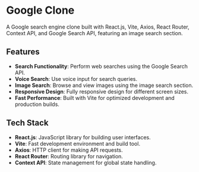 # Google Clone

A Google search engine clone built with React.js, Vite, Axios, React Router, Context API, and Google Search API, featuring an image search section.

## Features

- **Search Functionality**: Perform web searches using the Google Search API.
- **Voice Search**: Use voice input for search queries.
- **Image Search**: Browse and view images using the image search section.
- **Responsive Design**: Fully responsive design for different screen sizes.
- **Fast Performance**: Built with Vite for optimized development and production builds.

## Tech Stack

- **React.js**: JavaScript library for building user interfaces.
- **Vite**: Fast development environment and build tool.
- **Axios**: HTTP client for making API requests.
- **React Router**: Routing library for navigation.
- **Context API**: State management for global state handling.

